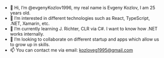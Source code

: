 - 👋 Hi, I’m @evgenyKozlov1996, my real name is Evgeny Kozlov, I am 25 years old.
- 👀 I’m interested in different technologies such as React, TypeScript, .NET, Xamarin, etc.
- 🌱 I’m currently learning J. Richter, CLR via C#. I want to know how .NET works internally.
- 💞️ I’m looking to collaborate on different startup and apps which allow us to grow up in skills.
- 📫 You can contact me via email: kozloveg1995@gmail.com

<!---
evgenyKozlov1996/evgenyKozlov1996 is a ✨ special ✨ repository because its `README.md` (this file) appears on your GitHub profile.
You can click the Preview link to take a look at your changes.
--->
